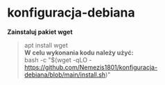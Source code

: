 # konfiguracja-debiana 

**Zainstaluj pakiet wget**<br />
>apt install wget<br />
**W celu wykonania kodu należy użyć:**<br />
> bash -c "$(wget -qLO - https://github.com/Nemezis1801/konfiguracja-debiana/blob/main/install.sh)"
